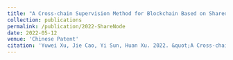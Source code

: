 ```yaml
---
title: "A Cross-chain Supervision Method for Blockchain Based on Shared Nodes"
collection: publications
permalink: /publication/2022-ShareNode
date: 2022-05-12
venue: 'Chinese Patent'
citation: 'Yuwei Xu, Jie Cao, Yi Sun, Huan Xu. 2022. &quot;A Cross-chain Supervision Method for Blockchain Based on Shared Nodes.&quot; <i>Chinese Patent</i> 2022105178965'
---
```

